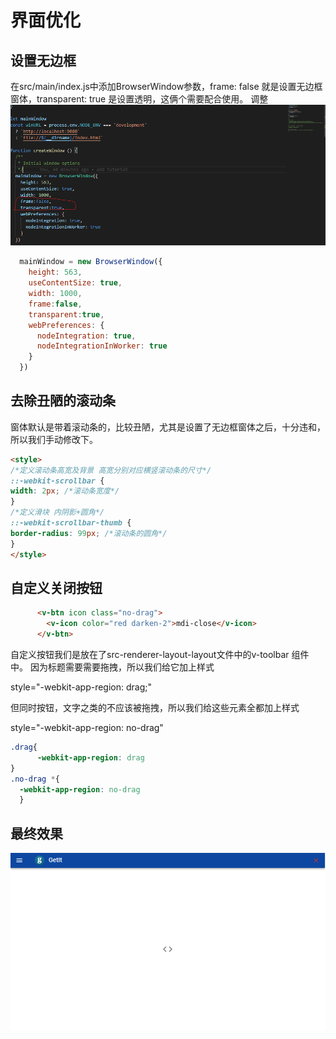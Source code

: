 # 界面优化

## 设置无边框

在src/main/index.js中添加BrowserWindow参数，frame: false 就是设置无边框窗体，transparent: true 是设置透明，这俩个需要配合使用。
调整
![](./png/4-1.png)
``` javascript
  mainWindow = new BrowserWindow({
    height: 563,
    useContentSize: true,
    width: 1000,
    frame:false,
    transparent:true,
    webPreferences: {
      nodeIntegration: true,
      nodeIntegrationInWorker: true
    }
  })
```
## 去除丑陋的滚动条

窗体默认是带着滚动条的，比较丑陋，尤其是设置了无边框窗体之后，十分违和，所以我们手动修改下。

``` html
<style>
/*定义滚动条高宽及背景 高宽分别对应横竖滚动条的尺寸*/
::-webkit-scrollbar {
width: 2px; /*滚动条宽度*/
}
/*定义滑块 内阴影+圆角*/
::-webkit-scrollbar-thumb {
border-radius: 99px; /*滚动条的圆角*/
}
</style>
```
## 自定义关闭按钮

``` html
      <v-btn icon class="no-drag">
        <v-icon color="red darken-2">mdi-close</v-icon>
      </v-btn>
```

自定义按钮我们是放在了src-renderer-layout-layout文件中的v-toolbar 组件中。 因为标题需要需要拖拽，所以我们给它加上样式

style="-webkit-app-region: drag;"

但同时按钮，文字之类的不应该被拖拽，所以我们给这些元素全都加上样式

style="-webkit-app-region: no-drag"

``` css
.drag{
      -webkit-app-region: drag
}
.no-drag *{
  -webkit-app-region: no-drag
  }
```
## 最终效果
![](./png/4-2.png)